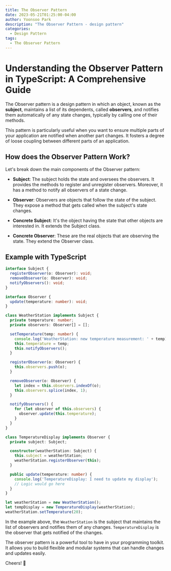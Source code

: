 ```yaml
---
title: The Observer Pattern
date: 2023-05-21T01:25:00-04:00
author: Yoonsoo Park
description: "The Observer Pattern - design pattern"
categories:
  - Design Pattern
tags:
  - The Observer Pattern
---
```


# Understanding the Observer Pattern in TypeScript: A Comprehensive Guide

The Observer pattern is a design pattern in which an object, known as the **subject**, maintains a list of its dependents, called **observers**, and notifies them automatically of any state changes, typically by calling one of their methods.

This pattern is particularly useful when you want to ensure multiple parts of your application are notified when another part changes. It fosters a degree of loose coupling between different parts of an application.

## How does the Observer Pattern Work?

Let's break down the main components of the Observer pattern:

- **Subject**: The subject holds the state and oversees the observers. It provides the methods to register and unregister observers. Moreover, it has a method to notify all observers of a state change.

- **Observer**: Observers are objects that follow the state of the subject. They expose a method that gets called when the subject's state changes.

- **Concrete Subject**: It's the object having the state that other objects are interested in. It extends the Subject class.

- **Concrete Observer**: These are the real objects that are observing the state. They extend the Observer class.

## Example with TypeScript

```typescript
interface Subject {
  registerObserver(o: Observer): void;
  removeObserver(o: Observer): void;
  notifyObservers(): void;
}

interface Observer {
  update(temperature: number): void;
}

class WeatherStation implements Subject {
  private temperature: number;
  private observers: Observer[] = [];

  setTemperature(temp: number) {
    console.log('WeatherStation: new temperature measurement: ' + temp);
    this.temperature = temp;
    this.notifyObservers();
  }

  registerObserver(o: Observer) {
    this.observers.push(o);
  }

  removeObserver(o: Observer) {
    let index = this.observers.indexOf(o);
    this.observers.splice(index, 1);
  }

  notifyObservers() {
    for (let observer of this.observers) {
      observer.update(this.temperature);
    }
  }
}

class TemperatureDisplay implements Observer {
  private subject: Subject;

  constructor(weatherStation: Subject) {
    this.subject = weatherStation;
    weatherStation.registerObserver(this);
  }

  public update(temperature: number) {
    console.log('TemperatureDisplay: I need to update my display');
    // Logic would go here
  }
}

let weatherStation = new WeatherStation();
let tempDisplay = new TemperatureDisplay(weatherStation);
weatherStation.setTemperature(20);
```

In the example above, the `WeatherStation` is the subject that maintains the list of observers and notifies them of any changes. `TemperatureDisplay` is the observer that gets notified of the changes.

The observer pattern is a powerful tool to have in your programming toolkit. It allows you to build flexible and modular systems that can handle changes and updates easily.

Cheers! 🍺
